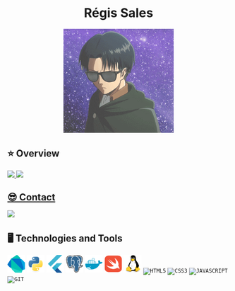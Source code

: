 <div display="inline-block">
 <h1 align="center">Régis Sales
 </h1>
</div>

<p align="center">
  <img src="assets/levi.gif" width="250">
</p>


## ⭐ Overview

<div>
<a href="https://github.com/seu-usuário-aqui">
<img height="185em" src="https://github-readme-stats.vercel.app/api?username=RegisSalesRA&show_icons=true&include_all_commits=true&count_private=false"/>
<img height="185em" src="https://github-readme-stats.vercel.app/api/top-langs/?username=RegisSalesRA&layout=compact&langs_count=8"/>
</div>
 
## 😎 Contact  
[<img src="https://img.shields.io/badge/linkedin-%230077B5.svg?&style=for-the-badge&logo=linkedin&logoColor=white" />](https://www.linkedin.com/in/regisrommel/) 

  
## 🖥️ Technologies and Tools 
 
   <code><img width="40px" src="https://github.com/devicons/devicon/blob/master/icons/dart/dart-original.svg" title = "DART"/></code>
   <code><img width="40px" src="https://github.com/devicons/devicon/blob/master/icons/python/python-original.svg" title = "PYTHON"/></code>
   <code><img width="40px" src="https://github.com/devicons/devicon/blob/master/icons/flutter/flutter-original.svg" title = "FLUTTER"/></code>
   <code><img width="40px" src="https://github.com/devicons/devicon/blob/master/icons/postgresql/postgresql-original.svg" title = "POSTGRES"/></code> 
   <code><img width="40px" src="https://github.com/devicons/devicon/blob/master/icons/docker/docker-plain.svg" title = "DOCKER"/></code>
   <code><img width="40px" src="https://github.com/devicons/devicon/blob/master/icons/swift/swift-original.svg" title = "SWIFT"/></code>
   <code><img width="40px" src="https://github.com/devicons/devicon/blob/master/icons/linux/linux-original.svg" title = "LINUX"/></code>
   <code><img width="40px" src="https://cdn.jsdelivr.net/gh/devicons/devicon/icons/html5/html5-original-wordmark.svg" title = "HTML5"/></code>
   <code><img width="40px" src="https://cdn.jsdelivr.net/gh/devicons/devicon/icons/css3/css3-original-wordmark.svg" title = "CSS3"/></code>
   <code><img width="40px" src="https://cdn.jsdelivr.net/gh/devicons/devicon/icons/javascript/javascript-original.svg" title = "JAVASCRIPT"/></code>
   <code><img width="40px" src="https://cdn.jsdelivr.net/gh/devicons/devicon/icons/git/git-original.svg" title = "GIT"/></code>

 
<!--
**RegisSalesRA/RegisSalesRA** is a ✨ _special_ ✨ repository because its `README.md` (this file) appears on your GitHub profile.

Here are some ideas to get you started:

- 🔭 I’m currently working on ...
- 🌱 I’m currently learning ...
- 👯 I’m looking to collaborate on ...
- 🤔 I’m looking for help with ...
- 💬 Ask me about ...
- 📫 How to reach me: ...
- 😄 Pronouns: ...
- ⚡ Fun fact: ...

<img src="https://github-readme-stats.vercel.app/api?username=RegisSalesRA&count_private=true&show_icons=true" alt="RegisSalesRA"/> 
Text <img src="https://github-readme-stats.vercel.app/api/top-langs/?username=RegisSalesRA&layout=compact)" alt="RegisSalesRA"/> 
-->
